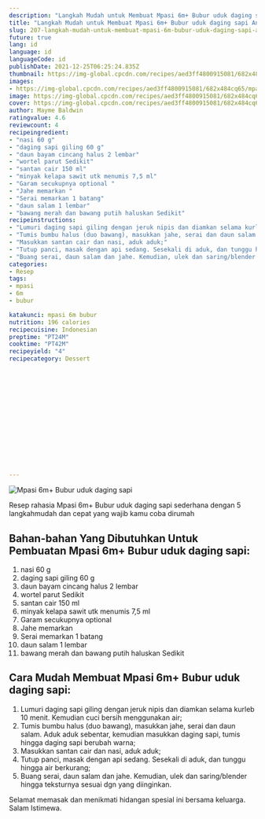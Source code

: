 ```yaml
---
description: "Langkah Mudah untuk Membuat Mpasi 6m+ Bubur uduk daging sapi Anti Gagal"
title: "Langkah Mudah untuk Membuat Mpasi 6m+ Bubur uduk daging sapi Anti Gagal"
slug: 207-langkah-mudah-untuk-membuat-mpasi-6m-bubur-uduk-daging-sapi-anti-gagal
future: true
lang: id
language: id
languageCode: id
publishDate: 2021-12-25T06:25:24.835Z 
thumbnail: https://img-global.cpcdn.com/recipes/aed3ff4800915081/682x484cq65/mpasi-6m-bubur-uduk-daging-sapi-foto-resep-utama.webp
images:
- https://img-global.cpcdn.com/recipes/aed3ff4800915081/682x484cq65/mpasi-6m-bubur-uduk-daging-sapi-foto-resep-utama.webp
image: https://img-global.cpcdn.com/recipes/aed3ff4800915081/682x484cq65/mpasi-6m-bubur-uduk-daging-sapi-foto-resep-utama.webp
cover: https://img-global.cpcdn.com/recipes/aed3ff4800915081/682x484cq65/mpasi-6m-bubur-uduk-daging-sapi-foto-resep-utama.webp
author: Mayme Baldwin
ratingvalue: 4.6
reviewcount: 4
recipeingredient:
- "nasi 60 g"
- "daging sapi giling 60 g"
- "daun bayam cincang halus 2 lembar"
- "wortel parut Sedikit"
- "santan cair 150 ml"
- "minyak kelapa sawit utk menumis 7,5 ml"
- "Garam secukupnya optional "
- "Jahe memarkan "
- "Serai memarkan 1 batang"
- "daun salam 1 lembar"
- "bawang merah dan bawang putih haluskan Sedikit"
recipeinstructions:
- "Lumuri daging sapi giling dengan jeruk nipis dan diamkan selama kurleb 10 menit. Kemudian cuci bersih menggunakan air;"
- "Tumis bumbu halus (duo bawang), masukkan jahe, serai dan daun salam. Aduk aduk sebentar, kemudian masukkan daging sapi, tumis hingga daging sapi berubah warna;"
- "Masukkan santan cair dan nasi, aduk aduk;"
- "Tutup panci, masak dengan api sedang. Sesekali di aduk, dan tunggu hingga air berkurang;"
- "Buang serai, daun salam dan jahe. Kemudian, ulek dan saring/blender hingga teksturnya sesuai dgn yang diinginkan."
categories:
- Resep
tags:
- mpasi
- 6m
- bubur

katakunci: mpasi 6m bubur 
nutrition: 196 calories
recipecuisine: Indonesian
preptime: "PT24M"
cooktime: "PT42M"
recipeyield: "4"
recipecategory: Dessert


     
    
    
    
    
    
    
    
    
    
    
      
    
---
```



![Mpasi 6m+ Bubur uduk daging sapi](https://img-global.cpcdn.com/recipes/aed3ff4800915081/682x484cq65/mpasi-6m-bubur-uduk-daging-sapi-foto-resep-utama.webp)

Resep rahasia Mpasi 6m+ Bubur uduk daging sapi  sederhana dengan 5 langkahmudah dan cepat yang wajib kamu coba dirumah

<!--inarticleads1-->

## Bahan-bahan Yang Dibutuhkan Untuk Pembuatan Mpasi 6m+ Bubur uduk daging sapi:

1. nasi 60 g
1. daging sapi giling 60 g
1. daun bayam cincang halus 2 lembar
1. wortel parut Sedikit
1. santan cair 150 ml
1. minyak kelapa sawit utk menumis 7,5 ml
1. Garam secukupnya optional 
1. Jahe memarkan 
1. Serai memarkan 1 batang
1. daun salam 1 lembar
1. bawang merah dan bawang putih haluskan Sedikit



<!--inarticleads2-->

## Cara Mudah Membuat Mpasi 6m+ Bubur uduk daging sapi:

1. Lumuri daging sapi giling dengan jeruk nipis dan diamkan selama kurleb 10 menit. Kemudian cuci bersih menggunakan air;
1. Tumis bumbu halus (duo bawang), masukkan jahe, serai dan daun salam. Aduk aduk sebentar, kemudian masukkan daging sapi, tumis hingga daging sapi berubah warna;
1. Masukkan santan cair dan nasi, aduk aduk;
1. Tutup panci, masak dengan api sedang. Sesekali di aduk, dan tunggu hingga air berkurang;
1. Buang serai, daun salam dan jahe. Kemudian, ulek dan saring/blender hingga teksturnya sesuai dgn yang diinginkan.




Selamat memasak dan menikmati hidangan spesial ini bersama keluarga. Salam Istimewa.
